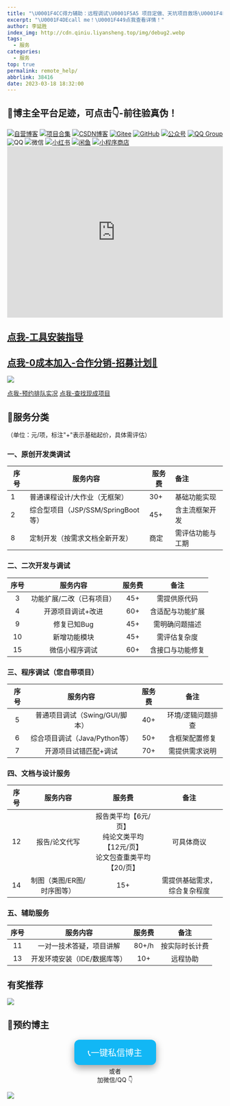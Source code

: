 ```yaml
---
title: "\U0001F4CC得力辅助：远程调试\U0001F5A5 项目定做、天坑项目救场\U0001F4DD 疑难解答❓项目扩展、项目讲解、 攻bug\U0001F41B....."
excerpt: "\U0001F4DEcall me！\U0001F449点我查看详情！"
author: 李延胜
index_img: http://cdn.qiniu.liyansheng.top/img/debug2.webp
tags:
  - 服务
categories:
  - 服务
top: true
permalink: remote_help/
abbrlink: 38416
date: 2023-03-18 18:32:00
---
```


## 📢博主全平台足迹，可点击👇-前往验真伪！

<span>
<a href="http://www.liyansheng.top/blog"><img src="https://img.shields.io/badge/木子空间-自营博客-00dfbf" alt="自营博客"></a>
<a href="https://yan-sheng-li.github.io/project/"><img src="https://img.shields.io/badge/木子空间-项目&资料-1e90ff" alt="项目合集"></a>
<a href="https://blog.csdn.net/weixin_44107140"><img src="https://img.shields.io/badge/木子空间-CSDN&粉丝1.5w+-FC5531" alt="CSDN博客"></a>
<a href="https://gitee.com/yan-sheng-li"><img src="https://img.shields.io/badge/木子空间-Gitee-orange" alt="Gitee"></a>
<a href="https://github.com/yan-sheng-li"><img src="https://img.shields.io/badge/木子空间-GitHub-black" alt="GitHub"></a>
<a href="http://cdn.qiniu.liyansheng.top/img/gzh_muzikongjianPro.png"><img src="https://img.shields.io/badge/木子空间Pro-公众号&粉丝6k+-brightgreen" alt="公众号"></a>
<a href="https://qm.qq.com/cgi-bin/qm/qr?k=NZUoWMzd3PQLWwxRGMiBNYEnVkEdNq__&jump_from=webapi&authKey=kgAofDqUzgwMCSX+UQQwxf837zMeWFGGmo4iIcbgkklW2pdfmVOlxPWAK6sMYMaC"><img src="https://img.shields.io/badge/木子空间-QQ社群(450+人)-18a2ea" alt="QQ Group"></a>
<img src="https://img.shields.io/badge/博主-QQ：1761724207-29a1db" alt="QQ">
<img src="https://img.shields.io/badge/博主-微信：17641244340-07c261" alt="微信">
<a href="https://www.xiaohongshu.com/user/profile/668f634100000000030315a1"><img src="https://img.shields.io/badge/木子空间-小红书-FF2842" alt="小红书"></a>
<a href="http://cdn.qiniu.liyansheng.top/img/20250423150441.png"><img src="https://img.shields.io/badge/木子空间-闲鱼-ffe10f" alt="闲鱼"></a>
<a href="http://cdn.qiniu.liyansheng.top/img/20250423145452.png"><img src="https://img.shields.io/badge/木子空间-小程序商店-green" alt="小程序商店"></a>
</span>
<div>
              <iframe src="https://www.liyansheng.top/my-info" width="100%" height="400px" frameborder="0" scrolling="no"></iframe>
</div>








<!-- ![](http://cdn.qiniu.liyansheng.top/img/ad2.jpg) -->

## [点我-工具安装指导](/blog/install)

## [点我-0成本加入-合作分销-招募计划🤝](/blog/teamwork)


![](http://cdn.qiniu.liyansheng.top/img/20250423144654.png)

[点我-预约排队实况](https://www.liyansheng.top/line-up.html)
[点我-查找现成项目](https://www.liyansheng.top/all.html)

## 📝服务分类


（单位：元/项，标注"+"表示基础起价，具体需评估）

### **一、原创开发类调试**

| 序号 |              服务内容              | 服务费 |       备注       |
| --| --------------------------------| ----| :-------------- |
|  1   |   普通课程设计/大作业（无框架）    |  30+   |   基础功能实现   |
|  2   | 综合型项目（JSP/SSM/SpringBoot等） |  45+   |  含主流框架开发  |
|  8   |   定制开发（按需求文档全新开发）   |  商定  | 需评估功能与工期 |

### **二、二次开发与调试**

| 序号 |         服务内容          | 服务费 |       备注       |
| :--: | :-----------------------: | :----: | :--------------: |
|  3   | 功能扩展/二改（已有项目） |  45+   |   需提供原代码   |
|  4   |     开源项目调试+改进     |  60+   | 含适配与功能扩展 |
|  9   |        修复已知Bug        |  45+   |  需明确问题描述  |
|  10  |       新增功能模块        |  45+   |   需评估复杂度   |
|  15  |      微信小程序调试       |  60+   | 含接口与功能修复 |

### **三、程序调试**（您自带项目）

| 序号 |            服务内容            | 服务费 |       备注        |
| :--: | :----------------------------: | :----: | :---------------: |
|  5   | 普通项目调试（Swing/GUI/脚本） |  40+   | 环境/逻辑问题排查 |
|  6   | 综合项目调试（Java/Python等）  |  50+   |  含框架配置修复   |
|  7   |     开源项目试错匹配+调试      |  70+   |  需提供需求说明   |

### **四、文档与设计服务**

| 序号 |          服务内容          | 服务费 |      备注      |
| :--: | :------------------------: | :----: | :------------: |
|  12  |       报告/论文代写        |  报告类平均【6元/页】 <br>纯论文类平均 【12元/页】 <br> 论文包查重类平均 【20/页】   |  可具体商议    |
|  14  | 制图（类图/ER图/时序图等） |  15+   | 需提供基础需求，综合复杂程度 |

### **五、辅助服务**

| 序号 |           服务内容           | 服务费 |      备注      |
| :--: | :--------------------------: | :----: | :------------: |
|  11  |   一对一技术答疑，项目讲解   | 80+/h  | 按实际时长计费 |
|  13  | 开发环境安装（IDE/数据库等） |  10+   |    远程协助    |


## 有奖推荐
![](http://cdn.qiniu.liyansheng.top/img/20250302210543.png)






## 📍预约博主
<div align="center">
  <a href="https://qm.qq.com/cgi-bin/qm/qr?k=NZUoWMzd3PQLWwxRGMiBNYEnVkEdNq__&jump_from=webapi&authKey=kgAofDqUzgwMCSX+UQQwxf837zMeWFGGmo4iIcbgkklW2pdfmVOlxPWAK6sMYMaC" target="_blank">
    <button style="background-color: #12B7F5; border: none; color: white; padding: 15px 32px; text-align: center; text-decoration: none; display: inline-block; font-size: 20px; margin: 4px 2px; cursor: pointer; border-radius: 12px; box-shadow: 0 8px 16px 0 rgba(0,0,0,0.2), 0 6px 20px 0 rgba(0,0,0,0.19);">
      📞一键私信博主
    </button>
  </a>
        <br>
      或者 <br>
      加微信/QQ 👇
</div>


![](http://cdn.qiniu.liyansheng.top/img/20241223024228.png)









